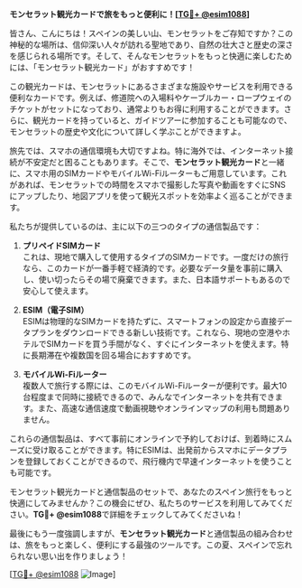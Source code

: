 **モンセラット観光カードで旅をもっと便利に！[[TG💪+ @esim1088](https://t.me/s/esim1088)]**

皆さん、こんにちは！スペインの美しい山、モンセラットをご存知ですか？この神秘的な場所は、信仰深い人々が訪れる聖地であり、自然の壮大さと歴史の深さを感じられる場所です。そして、そんなモンセラットをもっと快適に楽しむためには、「モンセラット観光カード」がおすすめです！

この観光カードは、モンセラットにあるさまざまな施設やサービスを利用できる便利なカードです。例えば、修道院への入場料やケーブルカー・ロープウェイのチケットがセットになっており、通常よりもお得に利用することができます。さらに、観光カードを持っていると、ガイドツアーに参加することも可能なので、モンセラットの歴史や文化について詳しく学ぶことができますよ。

旅先では、スマホの通信環境も大切ですよね。特に海外では、インターネット接続が不安定だと困ることもあります。そこで、**モンセラット観光カード**と一緒に、スマホ用のSIMカードやモバイルWi-Fiルーターもご用意しています。これがあれば、モンセラットでの時間をスマホで撮影した写真や動画をすぐにSNSにアップしたり、地図アプリを使って観光スポットを効率よく巡ることができます。

私たちが提供しているのは、主に以下の三つのタイプの通信製品です：

1. **プリペイドSIMカード**  
これは、現地で購入して使用するタイプのSIMカードです。一度だけの旅行なら、このカードが一番手軽で経済的です。必要なデータ量を事前に購入し、使い切ったらその場で廃棄できます。また、日本語サポートもあるので安心して使えます。

2. **ESIM（電子SIM）**  
ESIMは物理的なSIMカードを持たずに、スマートフォンの設定から直接データプランをダウンロードできる新しい技術です。これなら、現地の空港やホテルでSIMカードを買う手間がなく、すぐにインターネットを使えます。特に長期滞在や複数国を回る場合におすすめです。

3. **モバイルWi-Fiルーター**  
複数人で旅行する際には、このモバイルWi-Fiルーターが便利です。最大10台程度まで同時に接続できるので、みんなでインターネットを共有できます。また、高速な通信速度で動画視聴やオンラインマップの利用も問題ありません。

これらの通信製品は、すべて事前にオンラインで予約しておけば、到着時にスムーズに受け取ることができます。特にESIMは、出発前からスマホにデータプランを登録しておくことができるので、飛行機内で早速インターネットを使うことも可能です。

モンセラット観光カードと通信製品のセットで、あなたのスペイン旅行をもっと快適にしてみませんか？この機会にぜひ、私たちのサービスを利用してみてください。**TG💪+ @esim1088**で詳細をチェックしてみてくださいね！

最後にもう一度強調しますが、**モンセラット観光カード**と通信製品の組み合わせは、旅をもっと楽しく、便利にする最強のツールです。この夏、スペインで忘れられない思い出を作りましょう！

[[TG💪+ @esim1088](https://t.me/s/esim1088) ![Image](https://i.postimg.cc/Y0z9fWf4/image.png)]